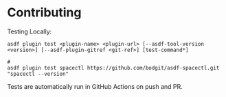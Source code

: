 # Contributing

Testing Locally:

```shell
asdf plugin test <plugin-name> <plugin-url> [--asdf-tool-version <version>] [--asdf-plugin-gitref <git-ref>] [test-command*]

#
asdf plugin test spacectl https://github.com/bodgit/asdf-spacectl.git "spacectl --version"
```

Tests are automatically run in GitHub Actions on push and PR.
